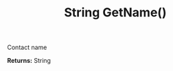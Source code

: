 ﻿---
uid: crmscript_ref_NSContact_GetName
title: String GetName()
intellisense: NSContact.GetName
keywords: NSContact, GetName
so.topic: reference
---

Contact name

**Returns:** String



